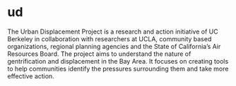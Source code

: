 # ud
The Urban Displacement Project is a research and action initiative of UC Berkeley in collaboration with researchers at UCLA, community based organizations, regional planning agencies and the State of California’s Air Resources Board. The project aims to understand the nature of gentrification and displacement in the Bay Area. It focuses on creating tools to help communities identify the pressures surrounding them and take more effective action.
